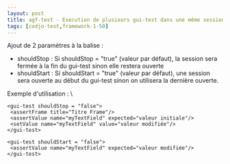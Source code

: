 ```yaml
---
layout: post
title: agf-test - Execution de plusieurs gui-test dans une même session
tags: [codjo-test,framework-1-50]
---
```

Ajout de 2 paramètres à la balise <gui-test> :
* shouldStop : Si shouldStop = "true" (valeur par défaut), la session sera fermée à la fin du gui-test&nbsp;sinon elle restera ouverte
* shouldStart : Si shouldStart = "true" (valeur par défaut), une session sera ouverte au début du gui-test sinon on utilisera la dernière ouverte.

Exemple d'utilisation :
\\
```
<gui-test shouldStop = "false">
 <assertFrame title="Titre Frame"/>
 <assertValue name="myTextField" expected="valeur initiale"/>
 <setValue name="myTextField" value="valeur modifiée"/>
</gui-test>

<gui-test shouldStart = "false">
 <assertValue name="myTextField" expected="valeur modifiée"/>
</gui-test>
```